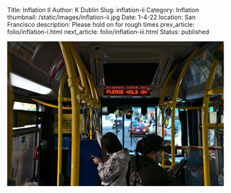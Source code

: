 Title: Inflation II
Author: K Dublin
Slug: inflation-ii
Category: Inflation
thumbnail: /static/images/inflation-ii.jpg
Date: 1-4-22
location: San Francisco
description: Please hold on for rough times
prev_article: folio/inflation-i.html
next_article: folio/inflation-iii.html
Status: published

<img src="../static/images/inflation-ii.jpg" alt="Please hold on for rough times" width=1000px />
